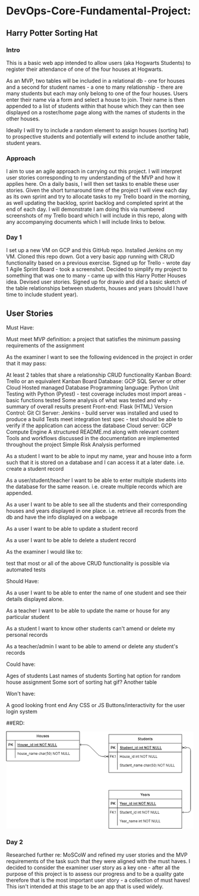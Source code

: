 # DevOps-Core-Fundamental-Project: 
## Harry Potter Sorting Hat
### Intro

This is a basic web app intended to allow users (aka Hogwarts Students) to register their attendance of one of the four houses at Hogwarts.

As an MVP, two tables will be included in a relational db - one for houses and a second for student names - a one to many relationship - there are many students but each may only belong to one of the four houses.  Users enter their name via a form and select a house to join.
Their name is then appended to a list of students within that house which they can then see displayed on a roster/home page along with the names of students in the other houses.

Ideally I will try to include a random element to assign houses (sorting hat) to prospective students and potentially will extend to include another table, student 
years.

### Approach

I aim to use an agile approach in carrying out this project.  I will interpret user stories corresponding to my understanding of the MVP
and how it applies here.  On a daily basis, I will then set tasks to enable these user stories.  Given the short 
turnaround time of the project I will view each day as its own sprint and try to allocate tasks to my Trello board in the morning, as well 
updating the backlog, sprint backlog and completed sprint at the end of each day.  I will demonstrate I am doing this via numbered screenshots 
of my Trello board which I will include in this repo, along with any accompanying documents which I will include links to below.

### Day 1
I set up a new VM on GCP and this GitHub repo.  Installed Jenkins on my VM.  Cloned this repo down.  Got a very basic app running with CRUD functionality based on a previous exercise.
Signed up for Trello - wrote day 1 Agile Sprint Board - took a screenshot.
Decided to simplify my project to something that was one to many - came up with this Harry Potter Houses idea.
Devised user stories.
Signed up for drawio and did a basic sketch of the table relationships between students, houses and years (should I have time to include student year).

## User Stories

Must Have:

Must meet MVP definition: a project that satisfies the minimum passing requirements of the assignment

As the examiner I want to see the following evidenced in the project in order that it may pass:

At least 2 tables that share a relationship
CRUD functionality
Kanban Board: Trello or an equivalent Kanban Board
Database: GCP SQL Server or other Cloud Hosted managed Database
Programming language: Python
Unit Testing with Python (Pytest) - test coverage includes most import areas - basic functions tested
Some analysis of what was tested and why - summary of overall results present
Front-end: Flask (HTML)
Version Control: Git
CI Server: Jenkins - build server was installed and used to produce a build
Tests meet integration test spec - test should be able to verify if the application can access the database
Cloud server: GCP Compute Engine
A structured README.md along with relevant content
Tools and workflows discussed in the documentation are implemented throughout the project
Simple Risk Analysis performed

As a student I want to be able to input my name, year and house into a form such that
it is stored on a database and I can access it at a later date.  i.e. create a student record

As a user/student/teacher I want to be able to enter multiple students into the database for the
same reason. i.e. create multiple records which are appended.

As a user I want to be able to see all the students and their corresponding houses and years
displayed in one place. i.e. retrieve all records from the db and have the info displayed on a webpage

As a user I want to be able to update a student record

As a user I want to be able to delete a student record

As the examiner I would like to:

test that most or all of the above CRUD functionality is possible via automated tests



Should Have:

As a user I want to be able to enter the name of one student and see their details displayed
alone.

As a teacher I want to be able to update the name or house for any particular student

As a student I want to know other students can't amend or delete my personal records

As a teacher/admin I want to be able to amend or delete any student's records


Could have:

Ages of students
Last names of students
Sorting hat option for random house assignment
Some sort of sorting hat gif?
Another table


Won't have:

A good looking front end
Any CSS or JS
Buttons/interactivity for the user
login system

##ERD:

![alt text](https://github.com/Harry84/DevOps-Core-Fundamental-Project/blob/main/Hogwarts%20Houses%20ERD.drawio.png)

### Day 2
Researched further re: MoSCoW and refined my user stories and the MVP requirements of the task such that they were aligned with the must haves.  I decided to consider the examiner user story as a key one - after all the purpose of this project is to assess our progress and to be a quality gate therefore that is the most important user story - a collection of must haves!  This isn't intended at this stage to be an app that is used widely.



###

